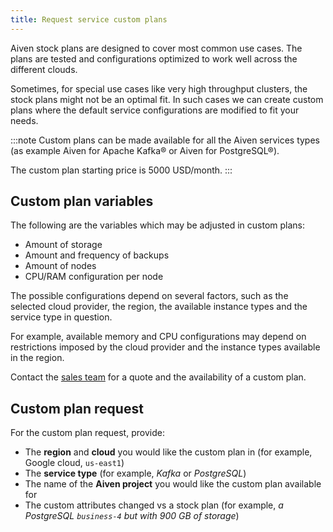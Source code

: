 ```yaml
---
title: Request service custom plans
---
```


Aiven stock plans are designed to cover most common use cases. The plans are tested and configurations optimized to work well across the different clouds.

Sometimes, for special use cases like very high throughput clusters, the
stock plans might not be an optimal fit. In such cases we can create
custom plans where the default service configurations are modified to fit your needs.

:::note
Custom plans can be made available for all the Aiven services types (as
example Aiven for Apache Kafka® or Aiven for PostgreSQL®).

The custom plan starting price is 5000 USD/month.
:::

## Custom plan variables

The following are the variables which may be adjusted in custom plans:

- Amount of storage
- Amount and frequency of backups
- Amount of nodes
- CPU/RAM configuration per node

The possible configurations depend on several factors, such as the
selected cloud provider, the region, the available instance types and
the service type in question.

For example, available memory and CPU configurations may depend on
restrictions imposed by the cloud provider and the instance types
available in the region.

Contact the [sales team](http://aiven.io/contact) for a quote and the
availability of a custom plan.

## Custom plan request

For the custom plan request, provide:

- The **region** and **cloud** you would like the custom plan in (for example,
  Google cloud, `us-east1`)
- The **service type** (for example, _Kafka_ or _PostgreSQL_)
- The name of the **Aiven project** you would like the custom plan
  available for
- The custom attributes changed vs a stock plan (for example, _a PostgreSQL
  `business-4` but with 900 GB of storage_)
